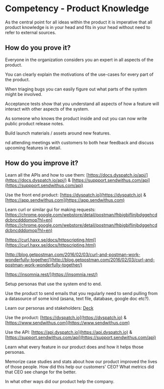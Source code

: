 # Competency - Product Knowledge

As the central point for all ideas within the product it is imperative that all product knowledge is in your head and fits in your head without need to refer to external sources.  

## How do you prove it?

Everyone in the organization considers you an expert in all aspects of the product.

You can clearly explain the motivations of the use-cases for every part of the product.

When triaging bugs you can easily figure out what parts of the system might be involved.

Acceptance tests show that you understand all aspects of how a feature will interact with other aspects of the system.

As someone who knows the product inside and out you can now write public product release notes.

Build launch materials / assets around new features.

nd attending meetings with customers to both hear feedback and discuss upcoming features in detail.

## How do you improve it?

Learn all the APIs and how to use them: [https://docs.dyspatch.io/api/](https://docs.dyspatch.io/api/) & [https://suppport.sendwithus.com/api](https://suppport.sendwithus.com/api)

Use the front end product: [https://dyspatch.io](https://dyspatch.io) & [https://app.sendwithus.com](https://app.sendwithus.com)

Learn curl or similar gui for making requests: [https://chrome.google.com/webstore/detail/postman/fhbjgbiflinjbdggehcddcbncdddomop?hl=en](https://chrome.google.com/webstore/detail/postman/fhbjgbiflinjbdggehcddcbncdddomop?hl=en)

[https://curl.haxx.se/docs/httpscripting.html](https://curl.haxx.se/docs/httpscripting.html)

[http://blog.getpostman.com/2016/02/03/curl-and-postman-work-wonderfully-together/](http://blog.getpostman.com/2016/02/03/curl-and-postman-work-wonderfully-together/) 

[https://insomnia.rest/](https://insomnia.rest/)

Setup personas that use the system end to end.  

Use the product to send emails that you regularly need to send pulling from a datasource of some kind (asana, text file, database, google doc etc?).

Learn our personas and stakeholders: [Deck](https://docs.google.com/presentation/d/1PLRdyPAZlxOxLhJKqRFSWaJJxjp3N74OZu5vRhSZJKE/edit#slide=id.g2514256c0b_3_70)

Use the product: [https://dyspatch.io](https://dyspatch.io) & [https://www.sendwithus.com](https://www.sendwithus.com)

Use the API: [https://api.dyspatch.io](https://api.dyspatch.io)  & [https://support.sendwithus.com/api](https://support.sendwithus.com/api)

Learn what every feature in our product does and how it helps those personas.

Memorize case studies and stats about how our product improved the lives of those people.  How did this help our customers' CEO?  What metrics did that CEO see change for the better.

In what other ways did our product help the company.

